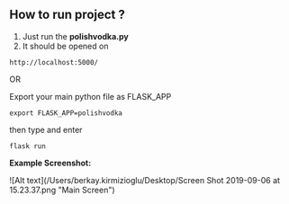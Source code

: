 ## How to run project ?


1. Just run the **polishvodka.py**
2. It should be opened on 
````
http://localhost:5000/ 
````

OR 

Export your main python file as FLASK_APP
````
export FLASK_APP=polishvodka
````
then type and enter
````
flask run
````

**Example Screenshot:**

![Alt text](/Users/berkay.kirmizioglu/Desktop/Screen Shot 2019-09-06 at 15.23.37.png "Main Screen")
